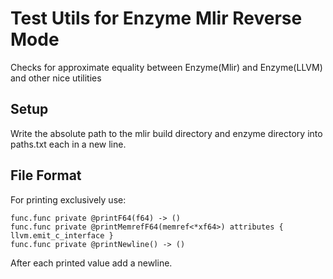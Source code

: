 # Test Utils for Enzyme Mlir Reverse Mode

Checks for approximate equality between Enzyme(Mlir) and Enzyme(LLVM) and other nice utilities

## Setup
Write the absolute path to the mlir build directory and enzyme directory into paths.txt each in a new line.

## File Format
For printing exclusively use:
```
func.func private @printF64(f64) -> ()
func.func private @printMemrefF64(memref<*xf64>) attributes { llvm.emit_c_interface }
func.func private @printNewline() -> ()
```
After each printed value add a newline.
